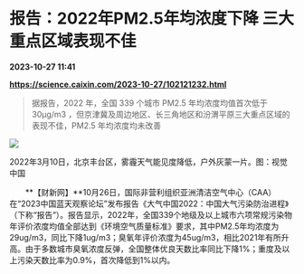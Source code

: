 # 报告：2022年PM2.5年均浓度下降 三大重点区域表现不佳

**2023-10-27 11:41**

**https://science.caixin.com/2023-10-27/102121232.html**

> 据报告，2022 年，全国 339 个城市 PM2.5 年均浓度均值首次低于 30μg/m3 ，但京津冀及周边地区、长三角地区和汾渭平原三大重点区域的表现不佳，PM2.5 年均浓度均未改善

  

![](https://img.caixin.com/2023-10-27/169840588723389_840_560.jpg)

2022年3月10日，北京丰台区，雾霾天气能见度降低，户外灰蒙一片。图：视觉中国

  

　　**【财新网】**10月26日，国际非营利组织亚洲清洁空气中心（CAA）在“2023中国蓝天观察论坛”发布报告《大气中国2022：中国大气污染防治进程》（下称“报告”）。报告显示，2022年，全国339个地级及以上城市六项常规污染物年评价浓度均值全部达到《环境空气质量标准》要求，其中PM2.5年均浓度为29ug/m3，同比下降1ug/m3；臭氧年评价浓度为45ug/m3，相比2021年有所升高。由于多数城市臭氧浓度反弹，全国整体优良天数比率同比下降1%；重度及以上污染天数比率为0.9%，首次降低到1%以内。